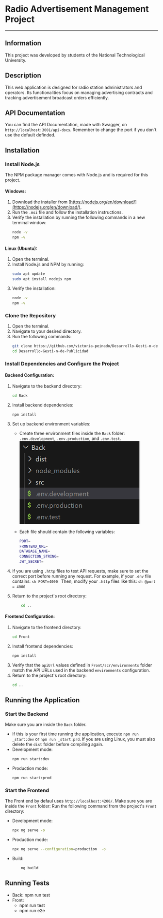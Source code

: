 # **Radio Advertisement Management Project**

***

## **Information**
This project was developed by students of the National Technological University.

## **Description**
This web application is designed for radio station administrators and operators. Its functionalities focus on managing advertising contracts and tracking advertisement broadcast orders efficiently.

## **API Documentation**
You can find the API Documentation, made with Swagger, on `http://localhost:3001/api-docs`. Remember to change the port if you don´t use the default definded. 

## **Installation**

### **Install Node.js**
The NPM package manager comes with Node.js and is required for this project.

#### **Windows:**
1. Download the installer from [https://nodejs.org/en/download/](https://nodejs.org/en/download/).
2. Run the `.msi` file and follow the installation instructions.
3. Verify the installation by running the following commands in a new terminal window:
    ```sh
    node -v
    npm -v
    ```

#### **Linux (Ubuntu):**
1. Open the terminal.
2. Install Node.js and NPM by running:
    ```sh
    sudo apt update
    sudo apt install nodejs npm
    ```
3. Verify the installation:
    ```sh
    node -v
    npm -v
    ```

### **Clone the Repository**
1. Open the terminal.
2. Navigate to your desired directory.
3. Run the following commands:
    ```sh
    git clone https://github.com/victoria-peinado/Desarrollo-Gesti-n-de-Publicidad
    cd Desarrollo-Gesti-n-de-Publicidad
    ```

### **Install Dependencies and Configure the Project**

#### **Backend Configuration:**
1. Navigate to the backend directory:
    ```sh
    cd Back
    ```
2. Install backend dependencies:
    ```sh
    npm install
    ```
3. Set up backend environment variables:
   - Create three environment files inside the `Back` folder: `.env.development`, `.env.production`, and `.env.test`.
   ![IMAGEN](Documentacion/env.png)

   - Each file should contain the following variables:
     ```sh
     PORT=
     FRONTEND_URL=
     DATABASE_NAME=
     CONNECTION_STRING=
     JWT_SECRET=
     ```
4. If you are using `.http` files to test API requests, make sure to set the correct port before running any request.
    For example, if your `.env` file contains:
        ```sh
    PORT=4000
        ```
    Then, modify your `.http`  files like this:
        ```sh
            @port = 4000
        ```



5. Return to the project's root directory:
    ```sh
        cd ..
    ```

#### **Frontend Configuration:**
1. Navigate to the frontend directory:
    ```sh
    cd Front
    ```
2. Install frontend dependencies:
    ```sh
    npm install
    ```
3. Verify that the `apiUrl` values defined in  `Front/scr/environments` folder match the API URLs used in the backend `environments` configuration.
4. Return to the project's root directory:
    ```sh
    cd ..
    ```

## **Running the Application**

### **Start the Backend**  
Make sure you are inside the `Back` folder.  
- If this is your first time running the application, execute `npm run _start:dev` or `npm run _start:prd`. If you are using Linux, you must also delete the `dist` folder before compiling again.  
- Development mode:  
    ```sh
    npm run start:dev  
    ```  
- Production mode:  
    ```sh
    npm run start:prod  
    ```  

### **Start the Frontend**
The Front end by defaul uses `http://localhost:4200/`.
Make sure you are inside the `Front` folder: 
Run the following command from the project's `Front` directory:
- Development mode:  
    ```sh
    npx ng serve -o  
    ```  
- Production mode:  
    ```sh
    npx ng serve --configuration=production  -o 
    ```  
- Build:
    ```sh
        ng build  
    ```  


## **Running Tests**
- Back: npm run test
- Front: 
    - npm run test
    - npm run e2e
